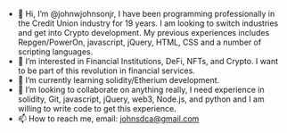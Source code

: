 - 👋 Hi, I’m @johnwjohnsonjr, I have been programming professionally in the Credit Union industry for 19 years. I am looking to switch industries and get into Crypto development. My previous experiences includes Repgen/PowerOn, javascript, jQuery, HTML, CSS and a number of scripting languages.
- 👀 I’m interested in Financial Institutions, DeFi, NFTs, and Crypto. I want to be part of this revolution in financial services.
- 🌱 I’m currently learning solidity/Etherium development.
- 💞️ I’m looking to collaborate on anything really, I need experience in solidity, Git, javascript, jQuery, web3, Node.js, and python and I am willing to write code to get this experience.
- 📫 How to reach me, email: johnsdca@gmail.com

<!---
johnwjohnsonjr/johnwjohnsonjr is a ✨ special ✨ repository because its `README.md` (this file) appears on your GitHub profile.
You can click the Preview link to take a look at your changes.
--->
